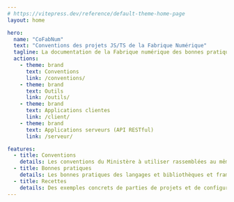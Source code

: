 ```yaml
---
# https://vitepress.dev/reference/default-theme-home-page
layout: home

hero:
  name: "CoFabNum"
  text: "Conventions des projets JS/TS de la Fabrique Numérique"
  tagline: La documentation de la Fabrique numérique des bonnes pratiques et conventions à utiliser pour les projets JavaScript (TypeScript)
  actions:
    - theme: brand
      text: Conventions
      link: /conventions/
    - theme: brand
      text: Outils
      link: /outils/
    - theme: brand
      text: Applications clientes
      link: /client/
    - theme: brand
      text: Applications serveurs (API RESTful)
      link: /serveur/

features:
  - title: Conventions
    details: Les conventions du Ministère à utiliser rassemblées au même endroit
  - title: Bonnes pratiques
    details: Les bonnes pratiques des langages et bibliothèques et frameworks recommandés
  - title: Recettes
    details: Des exemples concrets de parties de projets et de configurations
---
```


